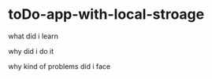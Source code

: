 # toDo-app-with-local-stroage 

what did i learn 

why did i do it 

why kind of problems did i face 
